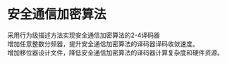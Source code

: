 # 安全通信加密算法
采用行为级描述方法实现安全通信加密算法的2-4译码器<br/>
增加任意整数分频器，提升安全通信加密算法的译码器译码收敛速度。<br/>
增加移位器设计文件，降低安全通信加密算法的译码器计算复杂度和硬件资源。
